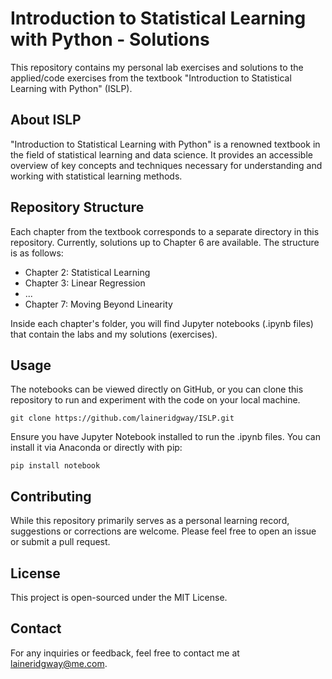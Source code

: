 # Introduction to Statistical Learning with Python - Solutions

This repository contains my personal lab exercises and solutions to the applied/code exercises from the textbook "Introduction to Statistical Learning with Python" (ISLP).

## About ISLP

"Introduction to Statistical Learning with Python" is a renowned textbook in the field of statistical learning and data science. It provides an accessible overview of key concepts and techniques necessary for understanding and working with statistical learning methods.

## Repository Structure

Each chapter from the textbook corresponds to a separate directory in this repository. Currently, solutions up to Chapter 6 are available. The structure is as follows:

- Chapter 2: Statistical Learning
- Chapter 3: Linear Regression
- ...
- Chapter 7: Moving Beyond Linearity

Inside each chapter's folder, you will find Jupyter notebooks (.ipynb files) that contain the labs and my solutions (exercises).

## Usage

The notebooks can be viewed directly on GitHub, or you can clone this repository to run and experiment with the code on your local machine.

```
git clone https://github.com/laineridgway/ISLP.git
```

Ensure you have Jupyter Notebook installed to run the .ipynb files. You can install it via Anaconda or directly with pip:
```
pip install notebook
```

## Contributing
While this repository primarily serves as a personal learning record, suggestions or corrections are welcome. Please feel free to open an issue or submit a pull request.

## License
This project is open-sourced under the MIT License.

## Contact
For any inquiries or feedback, feel free to contact me at laineridgway@me.com.


